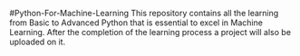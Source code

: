 #Python-For-Machine-Learning
This repository contains all the learning from Basic to Advanced Python that is essential to excel in Machine Learning. 
After the completion of the learning process a project will also be uploaded on it.
